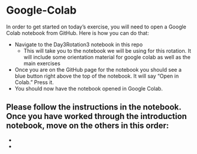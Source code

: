 # Google-Colab
In order to get started on today’s exercise, you will need to open a Google Colab notebook from GitHub. Here is how you can do that:

- Navigate to the Day3Rotation3 notebook in this repo
  - This will take you to the notebook we will be using for this rotation. It will include some orientation material for google colab as well as the main exercises
- Once you are on the GitHub page for the notebook you should see a blue button right above the top of the notebook. It will say “Open in Colab.” Press it.
- You should now have the notebook opened in Google Colab.

Please follow the instructions in the notebook. Once you have worked through the introduction notebook, move on the others in this order:
- 
-
-

